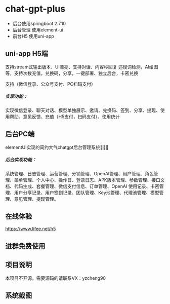# chat-gpt-plus

- 后台使用springboot 2.7.10
- 后台管理 使用element-ui
- 前台H5 使用uni-app

## uni-app H5端 

支持stream式输出版本、UI漂亮、支持对话、内容秒回复 违规词检测，AI绘图等，支持次数充值，兑换码，分享，一键部署、独立后台，卡密兑换

支持（微信登录、公众号支付、PC扫码支付）

##### 实现功能：

实现微信登录、聊天对话、模型单独展示、邀请、兑换码、签到、分享、提现、使用帮助、意见反馈、充值（H5支付，扫码支付）、使用统计

## 后台PC端

 elementUI实现的简约大气chatgpt后台管理系统🚀🚀🚀

##### 后台实现功能：

系统管理、日志管理、运营管理、分销管理、OpenAI管理、用户管理、角色管理、菜单管理、个人中心、操作日、登录日志、APK版本管理、参数管理、接口文档、代码生成、套餐管理、微信支付信息、订单管理、OpenAI 使用记录、卡密管理、用户分享记录、用户签到记录、团队管理、Key池管理、代理池管理、模型管理、意见管理、提现管理。

## 在线体验

https://www.lifee.net/h5

## 进群免费使用



## 项目说明

本项目不开源，需要源码的请联系VX：yzcheng90

## 系统截图

